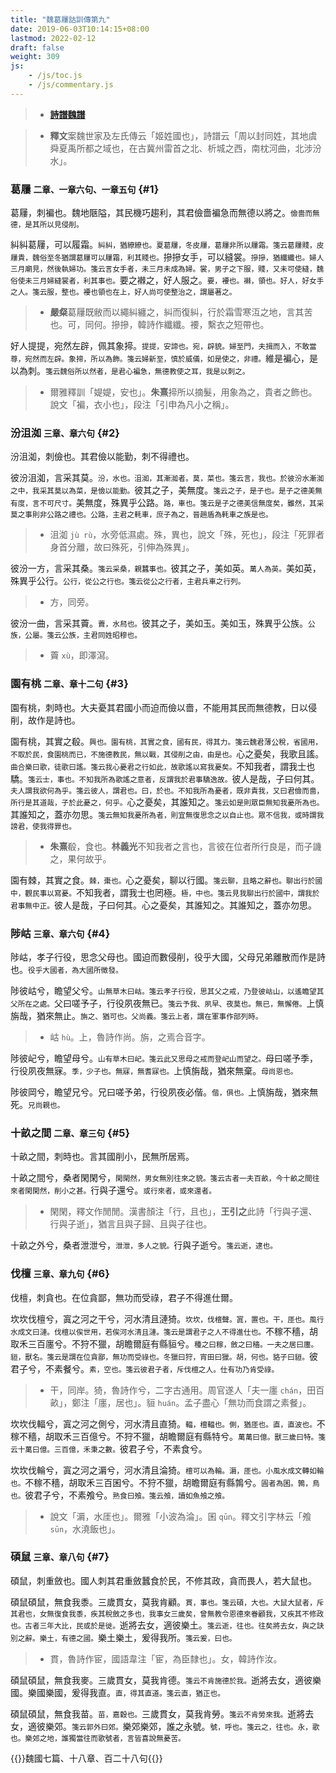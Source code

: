 ```yaml
---
title: "魏葛屨詁訓傳第九"
date: 2019-06-03T10:14:15+08:00
lastmod: 2022-02-12
draft: false
weight: 309
js:
    - /js/toc.js
    - /js/commentary.js
---
```



> - [**詩譜魏譜**](../shi-pu/#9)

> - **釋文**案魏世家及左氏傳云「姬姓國也」，詩譜云「周以封同姓，其地虞舜夏禹所都之域也，在古冀州雷首之北、析城之西，南枕河曲，北涉汾水」。


### 葛屨 <small>二章、一章六句、一章五句</small> {#1}

葛屨，刺褊也。魏地陿隘，其民機巧趨利，其君儉嗇褊急而無德以將之。<small>儉嗇而無德，是其所以見侵削。</small>

糾糾葛屨，可以履霜。<small>糾糾，猶繚繚也。夏葛屨，冬皮屨，葛屨非所以屨霜。箋云葛屨賤，皮屨貴，魏俗至冬猶謂葛屨可以屨霜，利其賤也。</small>摻摻女手，可以縫裳。<small>摻摻，猶纖纖也。婦人三月廟見，然後執婦功。箋云言女手者，未三月未成為婦。裳，男子之下服，賤，又未可使縫，魏俗使未三月婦縫裳者，利其事也。</small>要之襋之，好人服之。<small>要，䙅也。襋，領也。好人，好女手之人。箋云服，整也。䙅也領也在上，好人尚可使整治之，謂屬著之。</small>

> - **嚴粲**葛屨既敝而以繩糾纏之，糾而復糾，行於霜雪寒沍之地，言其苦也。可，同何。摻摻，韓詩作纖纖。䙅，繫衣之短帶也。

好人提提，宛然左辟，佩其象揥。<small>提提，安諦也。宛，辟貌。婦至門，夫揖而入，不敢當尊，宛然而左辟。象揥，所以為飾。箋云婦新至，慎於威儀，如是使之，非禮。</small>維是褊心，是以為刺。<small>箋云魏俗所以然者，是君心褊急，無德教使之耳，我是以刺之。</small>

> - 爾雅釋訓「媞媞，安也」。**朱熹**揥所以摘髮，用象為之，貴者之飾也。說文「褊，衣小也」，段注「引申為凡小之稱」。


### 汾沮洳 <small>三章、章六句</small> {#2}

汾沮洳，刺儉也。其君儉以能勤，刺不得禮也。

彼汾沮洳，言采其莫。<small>汾，水也。沮洳，其漸洳者。莫，菜也。箋云言，我也。於彼汾水漸洳之中，我采其莫以為菜，是儉以能勤。</small>彼其之子，美無度。<small>箋云之子，是子也。是子之德美無有度，言不可尺寸。</small>美無度，殊異乎公路。<small>路，車也。箋云是子之德美信無度矣，雖然，其采莫之事則非公路之禮也。公路，主君之軞車，庶子為之，晉趙盾為軞車之族是也。</small>

> - 沮洳 `jù rù`，水旁低濕處。殊，異也，說文「殊，死也」，段注「死罪者身首分離，故曰殊死，引伸為殊異」。

彼汾一方，言采其桑。<small>箋云采桑，親蠶事也。</small>彼其之子，美如英。<small>萬人為英。</small>美如英，殊異乎公行。<small>公行，從公之行也。箋云從公之行者，主君兵車之行列。</small>

> - 方，同旁。

彼汾一曲，言采其藚。<small>藚，水舄也。</small>彼其之子，美如玉。美如玉，殊異乎公族。<small>公族，公屬。箋云公族，主君同姓昭穆也。</small>

> - 藚 `xù`，即澤瀉。


### 園有桃 <small>二章、章十二句</small> {#3}

園有桃，刺時也。大夫憂其君國小而迫而儉以嗇，不能用其民而無德教，日以侵削，故作是詩也。

園有桃，其實之殽。<small>興也。園有桃，其實之食，國有民，得其力。箋云魏君薄公稅，省國用，不取於民，食園桃而已，不施德教民，無以戰，其侵削之由，由是也。</small>心之憂矣，我歌且謠。<small>曲合樂曰歌，徒歌曰謠。箋云我心憂君之行如此，故歌謠以寫我憂矣。</small>不知我者，謂我士也驕。<small>箋云士，事也。不知我所為歌謠之意者，反謂我於君事驕逸故。</small>彼人是哉，子曰何其。<small>夫人謂我欲何為乎。箋云彼人，謂君也。曰，於也。不知我所為憂者，既非責我，又曰君儉而嗇，所行是其道哉，子於此憂之，何乎。</small>心之憂矣，其誰知之。<small>箋云如是則眾臣無知我憂所為也。</small>其誰知之，蓋亦勿思。<small>箋云無知我憂所為者，則宜無復思念之以自止也。眾不信我，或時謂我謗君，使我得罪也。</small>

> - **朱熹**殽，食也。**林義光**不知我者之言也，言彼在位者所行良是，而子譏之，果何故乎。

園有棘，其實之食。<small>棘，棗也。</small>心之憂矣，聊以行國。<small>箋云聊，且略之辭也。聊出行於國中，觀民事以寫憂。</small>不知我者，謂我士也罔極。<small>極，中也。箋云見我聊出行於國中，謂我於君事無中正。</small>彼人是哉，子曰何其。心之憂矣，其誰知之。其誰知之，蓋亦勿思。


### 陟岵 <small>三章、章六句</small> {#4}

陟岵，孝子行役，思念父母也。國迫而數侵削，役乎大國，父母兄弟離散而作是詩也。<small>役乎大國者，為大國所徵發。</small>

陟彼岵兮，瞻望父兮。<small>山無草木曰岵。箋云孝子行役，思其父之戒，乃登彼岵山，以遙瞻望其父所在之處。</small>父曰嗟予子，行役夙夜無已。<small>箋云予我、夙早、夜莫也。無已，無懈倦。</small>上慎旃哉，猶來無止。<small>旃之、猶可也。父尚義。箋云上者，謂在軍事作部列時。</small>

> - 岵 `hù`。上，魯詩作尚。旃，之焉合音字。

陟彼屺兮，瞻望母兮。<small>山有草木曰屺。箋云此又思母之戒而登屺山而望之。</small>母曰嗟予季，行役夙夜無寐。<small>季，少子也。無寐，無耆寐也。</small>上慎旃哉，猶來無棄。<small>母尚恩也。</small>

陟彼岡兮，瞻望兄兮。兄曰嗟予弟，行役夙夜必偕。<small>偕，俱也。</small>上慎旃哉，猶來無死。<small>兄尚親也。</small>


### 十畝之間 <small>二章、章三句</small> {#5}

十畝之間，刺時也。言其國削小，民無所居焉。

十畝之間兮，桑者閑閑兮，<small>閑閑然，男女無別往來之貌。箋云古者一夫百畝，今十畝之間往來者閑閑然，削小之甚。</small>行與子還兮。<small>或行來者，或來還者。</small>

> - 閑閑，釋文作閒閒。漢書顏注「行，且也」，**王引之**此詩「行與子還、行與子逝」，猶言且與子歸、且與子往也。

十畝之外兮，桑者泄泄兮，<small>泄泄，多人之貌。</small>行與子逝兮。<small>箋云逝，逮也。</small>


### 伐檀 <small>三章、章九句</small> {#6}

伐檀，刺貪也。在位貪鄙，無功而受祿，君子不得進仕爾。

坎坎伐檀兮，寘之河之干兮，河水清且漣猗。<small>坎坎，伐檀聲。寘，置也。干，厓也。風行水成文曰漣。伐檀以俟世用，若俟河水清且漣。箋云是謂君子之人不得進仕也。</small>不稼不穡，胡取禾三百廛兮。不狩不獵，胡瞻爾庭有縣貆兮。<small>種之曰稼，斂之曰穡。一夫之居曰廛。貆，獸名。箋云是謂在位貪鄙，無功而受祿也。冬獵曰狩，宵田曰獵。胡，何也。貉子曰貆。</small>彼君子兮，不素餐兮。<small>素，空也。箋云彼君子者，斥伐檀之人。仕有功乃肯受祿。</small>

> - 干，同岸。猗，魯詩作兮，二字古通用。周官遂人「夫一廛 `chán`，田百畝」，鄭注「廛，居也」。貆 `huán`。孟子盡心「無功而食謂之素餐」。

坎坎伐輻兮，寘之河之側兮，河水清且直猗。<small>輻，檀輻也。側，猶厓也。直，直波也。</small>不稼不穡，胡取禾三百億兮。不狩不獵，胡瞻爾庭有縣特兮。<small>萬萬曰億。獸三歲曰特。箋云十萬曰億。三百億，禾秉之數。</small>彼君子兮，不素食兮。

坎坎伐輪兮，寘之河之漘兮，河水清且淪猗。<small>檀可以為輪。漘，厓也。小風水成文轉如輪也。</small>不稼不穡，胡取禾三百囷兮。不狩不獵，胡瞻爾庭有縣鶉兮。<small>圓者為囷。鶉，鳥也。</small>彼君子兮，不素飧兮。<small>熟食曰飧。箋云飧，讀如魚飧之飧。</small>

> - 說文「漘，水厓也」。爾雅「小波為淪」。囷 `qūn`。釋文引字林云「飧 `sūn`，水澆飯也」。


### 碩鼠 <small>三章、章八句</small> {#7}

碩鼠，刺重斂也。國人刺其君重斂蠶食於民，不修其政，貪而畏人，若大鼠也。

碩鼠碩鼠，無食我黍。三歲貫女，莫我肯顧。<small>貫，事也。箋云碩，大也。大鼠大鼠者，斥其君也，女無復食我黍，疾其稅斂之多也，我事女三歲矣，曾無教令恩德來眷顧我，又疾其不修政也。古者三年大比，民或於是徙。</small>逝將去女，適彼樂土。<small>箋云逝，往也。往矣將去女，與之訣別之辭。樂土，有德之國。</small>樂土樂土，爰得我所。<small>箋云爰，曰也。</small>

> - 貫，魯詩作宦，國語韋注「宦，為臣隸也」。女，韓詩作汝。

碩鼠碩鼠，無食我麥。三歲貫女，莫我肯德。<small>箋云不肯施德於我。</small>逝將去女，適彼樂國。樂國樂國，爰得我直。<small>直，得其直道。箋云直，猶正也。</small>

碩鼠碩鼠，無食我苗。<small>苗，嘉穀也。</small>三歲貫女，莫我肯勞。<small>箋云不肯勞來我。</small>逝將去女，適彼樂郊。<small>箋云郭外曰郊。</small>樂郊樂郊，誰之永號。<small>號，呼也。箋云之，往也。永，歌也。樂郊之地，誰獨當往而歌號者，言皆喜說無憂苦。</small>


{{<sign>}}魏國七篇、十八章、百二十八句{{</sign>}}